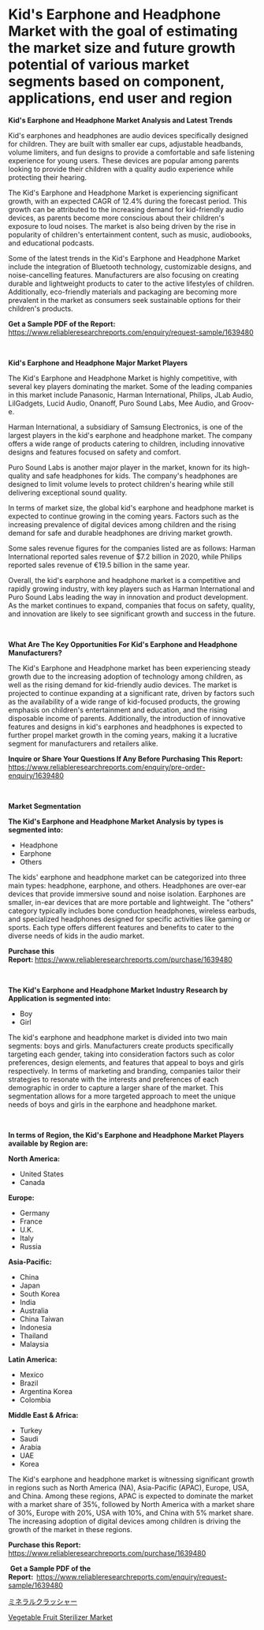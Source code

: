 <p><h1>Kid's Earphone and Headphone Market with the goal of estimating the market size and future growth potential of various market segments based on component, applications, end user and region</h1></p><p><strong>Kid's Earphone and Headphone Market Analysis and Latest Trends</strong></p>
<p><p>Kid's earphones and headphones are audio devices specifically designed for children. They are built with smaller ear cups, adjustable headbands, volume limiters, and fun designs to provide a comfortable and safe listening experience for young users. These devices are popular among parents looking to provide their children with a quality audio experience while protecting their hearing.</p><p>The Kid's Earphone and Headphone Market is experiencing significant growth, with an expected CAGR of 12.4% during the forecast period. This growth can be attributed to the increasing demand for kid-friendly audio devices, as parents become more conscious about their children's exposure to loud noises. The market is also being driven by the rise in popularity of children's entertainment content, such as music, audiobooks, and educational podcasts.</p><p>Some of the latest trends in the Kid's Earphone and Headphone Market include the integration of Bluetooth technology, customizable designs, and noise-cancelling features. Manufacturers are also focusing on creating durable and lightweight products to cater to the active lifestyles of children. Additionally, eco-friendly materials and packaging are becoming more prevalent in the market as consumers seek sustainable options for their children's products.</p></p>
<p><strong>Get a Sample PDF of the Report:&nbsp;</strong> <a href="https://www.reliableresearchreports.com/enquiry/request-sample/1639480">https://www.reliableresearchreports.com/enquiry/request-sample/1639480</a></p>
<p>&nbsp;</p>
<p><strong>Kid's Earphone and Headphone Major Market Players</strong></p>
<p><p>The Kid's Earphone and Headphone Market is highly competitive, with several key players dominating the market. Some of the leading companies in this market include Panasonic, Harman International, Philips, JLab Audio, LilGadgets, Lucid Audio, Onanoff, Puro Sound Labs, Mee Audio, and Groov-e.</p><p>Harman International, a subsidiary of Samsung Electronics, is one of the largest players in the kid's earphone and headphone market. The company offers a wide range of products catering to children, including innovative designs and features focused on safety and comfort.</p><p>Puro Sound Labs is another major player in the market, known for its high-quality and safe headphones for kids. The company's headphones are designed to limit volume levels to protect children's hearing while still delivering exceptional sound quality.</p><p>In terms of market size, the global kid's earphone and headphone market is expected to continue growing in the coming years. Factors such as the increasing prevalence of digital devices among children and the rising demand for safe and durable headphones are driving market growth.</p><p>Some sales revenue figures for the companies listed are as follows: Harman International reported sales revenue of $7.2 billion in 2020, while Philips reported sales revenue of €19.5 billion in the same year.</p><p>Overall, the kid's earphone and headphone market is a competitive and rapidly growing industry, with key players such as Harman International and Puro Sound Labs leading the way in innovation and product development. As the market continues to expand, companies that focus on safety, quality, and innovation are likely to see significant growth and success in the future.</p></p>
<p>&nbsp;</p>
<p><strong>What Are The Key Opportunities For Kid's Earphone and Headphone Manufacturers?</strong></p>
<p><p>The Kid's Earphone and Headphone market has been experiencing steady growth due to the increasing adoption of technology among children, as well as the rising demand for kid-friendly audio devices. The market is projected to continue expanding at a significant rate, driven by factors such as the availability of a wide range of kid-focused products, the growing emphasis on children's entertainment and education, and the rising disposable income of parents. Additionally, the introduction of innovative features and designs in kid's earphones and headphones is expected to further propel market growth in the coming years, making it a lucrative segment for manufacturers and retailers alike.</p></p>
<p><strong>Inquire or Share Your Questions If Any Before Purchasing This Report:</strong> <a href="https://www.reliableresearchreports.com/enquiry/pre-order-enquiry/1639480">https://www.reliableresearchreports.com/enquiry/pre-order-enquiry/1639480</a></p>
<p>&nbsp;</p>
<p><strong>Market Segmentation</strong></p>
<p><strong>The Kid's Earphone and Headphone Market Analysis by types is segmented into:</strong></p>
<p><ul><li>Headphone</li><li>Earphone</li><li>Others</li></ul></p>
<p><p>The kids' earphone and headphone market can be categorized into three main types: headphone, earphone, and others. Headphones are over-ear devices that provide immersive sound and noise isolation. Earphones are smaller, in-ear devices that are more portable and lightweight. The "others" category typically includes bone conduction headphones, wireless earbuds, and specialized headphones designed for specific activities like gaming or sports. Each type offers different features and benefits to cater to the diverse needs of kids in the audio market.</p></p>
<p><strong>Purchase this Report:&nbsp;</strong><a href="https://www.reliableresearchreports.com/purchase/1639480">https://www.reliableresearchreports.com/purchase/1639480</a></p>
<p>&nbsp;</p>
<p><strong>The Kid's Earphone and Headphone Market Industry Research by Application is segmented into:</strong></p>
<p><ul><li>Boy</li><li>Girl</li></ul></p>
<p><p>The kid's earphone and headphone market is divided into two main segments: boys and girls. Manufacturers create products specifically targeting each gender, taking into consideration factors such as color preferences, design elements, and features that appeal to boys and girls respectively. In terms of marketing and branding, companies tailor their strategies to resonate with the interests and preferences of each demographic in order to capture a larger share of the market. This segmentation allows for a more targeted approach to meet the unique needs of boys and girls in the earphone and headphone market.</p></p>
<p>&nbsp;</p>
<p><strong>In terms of Region, the Kid's Earphone and Headphone Market Players available by Region are:</strong></p>
<p>
    <p> <strong> North America: </strong>
        <ul>
            <li>United States</li>
            <li>Canada</li>
        </ul>
        </p> 
    <p> <strong> Europe: </strong>
        <ul>
            <li>Germany</li>
            <li>France</li>
            <li>U.K.</li>
            <li>Italy</li>
            <li>Russia</li>
        </ul>
        </p> 
    <p> <strong> Asia-Pacific: </strong>
        <ul>
            <li>China</li>
            <li>Japan</li>
            <li>South Korea</li>
            <li>India</li>
            <li>Australia</li>
            <li>China Taiwan</li>
            <li>Indonesia</li>
            <li>Thailand</li>
            <li>Malaysia</li>
        </ul>
        </p> 
    <p> <strong> Latin America: </strong>
        <ul>
            <li>Mexico</li>
            <li>Brazil</li>
            <li>Argentina Korea</li>
            <li>Colombia</li>
        </ul>
        </p> 
    <p> <strong> Middle East & Africa: </strong>
        <ul>
            <li>Turkey</li>
            <li>Saudi</li>
            <li>Arabia</li>
            <li>UAE</li>
            <li>Korea</li>
        </ul>
    </p>
    </p>
<p><p>The Kid's earphone and headphone market is witnessing significant growth in regions such as North America (NA), Asia-Pacific (APAC), Europe, USA, and China. Among these regions, APAC is expected to dominate the market with a market share of 35%, followed by North America with a market share of 30%, Europe with 20%, USA with 10%, and China with 5% market share. The increasing adoption of digital devices among children is driving the growth of the market in these regions.</p></p>
<p><strong>Purchase this Report: </strong><a href="https://www.reliableresearchreports.com/purchase/1639480">https://www.reliableresearchreports.com/purchase/1639480</a></p>
<p>&nbsp;<strong>Get a Sample PDF of the Report:&nbsp;&nbsp;</strong><a href="https://www.reliableresearchreports.com/enquiry/request-sample/1639480">https://www.reliableresearchreports.com/enquiry/request-sample/1639480</a></p>
<p><strong></strong></p>
<p><p><a href="https://github.com/ppmazlotr77499/Market-Research-Report-List-1/blob/main/15218997106.md">ミネラルクラッシャー</a></p><p><a href="https://github.com/GroverBarry/Market-Research-Report-List-4/blob/main/vegetable-fruit-sterilizer-market.md">Vegetable Fruit Sterilizer Market</a></p></p>